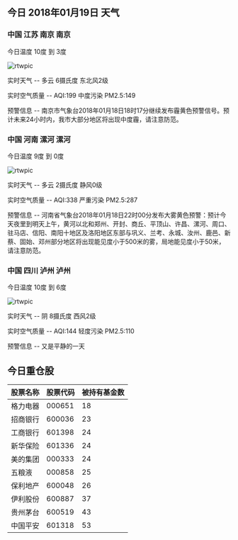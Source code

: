 ## 今日 2018年01月19日 天气
### 中国 江苏 南京 南京

今日温度 10度 到 3度

![rtwpic](http://app1.showapi.com/weather/icon/night/01.png)

实时天气 -- 多云 6摄氏度 东北风2级

实时空气质量 -- AQI:199 中度污染 PM2.5:149

预警信息 -- 南京市气象台2018年01月18日18时17分继续发布霾黄色预警信号。预计未来24小时内，我市大部分地区将出现中度霾，请注意防范。 ​​​​
    
### 中国 河南 漯河 漯河

今日温度 9度 到 0度

![rtwpic](http://app1.showapi.com/weather/icon/night/01.png)

实时天气 -- 多云 2摄氏度 静风0级

实时空气质量 -- AQI:338 严重污染 PM2.5:287

预警信息 -- 河南省气象台2018年01月18日22时00分发布大雾黄色预警：预计今天夜里到明天上午，黄河以北和郑州、开封、商丘、平顶山、许昌、漯河、周口、驻马店、信阳、南阳十地区及洛阳地区东部与巩义、兰考、永城、汝州、鹿邑、新蔡、固始、邓州部分地区将出现能见度小于500米的雾，局地能见度小于50米，请注意防范。
    
### 中国 四川 泸州 泸州

今日温度 10度 到 6度

![rtwpic](http://app1.showapi.com/weather/icon/night/02.png)

实时天气 -- 阴 8摄氏度 西风2级

实时空气质量 -- AQI:144 轻度污染 PM2.5:110

预警信息 -- 又是平静的一天
    
## 今日重仓股 

|股票名称|股票代码|被持有基金数|
|---|---|---|
|格力电器|000651|18|
|招商银行|600036|23|
|工商银行|601398|24|
|新华保险|601336|24|
|美的集团|000333|24|
|五粮液|000858|25|
|保利地产|600048|26|
|伊利股份|600887|37|
|贵州茅台|600519|43|
|中国平安|601318|53|
